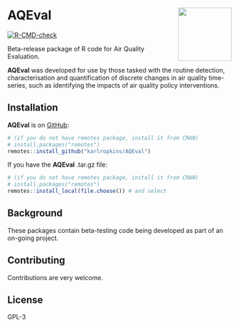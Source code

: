 
<!-- index.md is generated from INDEX.Rmd. Please edit that file -->

# AQEval <img src="man/figures/logo.png" align="right" alt="" width="120" />

<!-- badges: start -->

[![R-CMD-check](https://github.com/karlropkins/AQEval/workflows/R-CMD-check/badge.svg)](https://github.com/karlropkins/AQEval/actions)
<!-- badges: end -->

Beta-release package of R code for Air Quality Evaluation.

**AQEval** was developed for use by those tasked with the routine
detection, characterisation and quantification of discrete changes in
air quality time-series, such as identifying the impacts of air quality
policy interventions.

## Installation

**AQEval** is on [GitHub](https://github.com/karlropkins/AQEval):

``` r
# (if you do not have remotes package, install it from CRAN) 
# install.packages("remotes")
remotes::install_github("karlropkins/AQEval") 
```

If you have the **AQEval** .tar.gz file:

``` r
# (if you do not have remotes package, install it from CRAN) 
# install.packages("remotes")
remotes::install_local(file.choose()) # and select
```

## Background

These packages contain beta-testing code being developed as part of an
on-going project.

## Contributing

Contributions are very welcome.

## License

GPL-3
